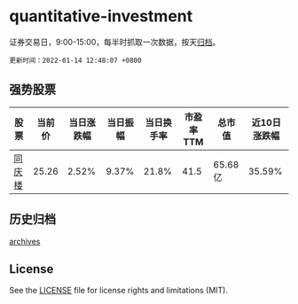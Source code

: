 # quantitative-investment

证券交易日，9:00-15:00，每半时抓取一次数据，按天[归档](archives)。

`更新时间：2022-01-14 12:48:07 +0800`

## 强势股票

|股票|当前价|当日涨跌幅|当日振幅|当日换手率|市盈率TTM|总市值|近10日涨跌幅|
|----|----|----|----|----|----|----|----|
|[同庆楼](https://xueqiu.com/S/SH605108)|25.26|2.52%|9.37%|21.8%|41.5|65.68亿|35.59%|

## 历史归档

[archives](archives)

## License

See the [LICENSE](LICENSE) file for license rights and limitations (MIT).